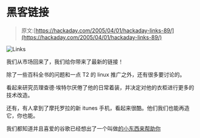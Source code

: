 # 黑客链接

> 原文:[https://hackaday.com/2005/04/01/hackaday-links-89/](https://hackaday.com/2005/04/01/hackaday-links-89/)

![Links](../Images/571a53da51046b6174a8d2179411961c.png)

我们从市场回来了，我们给你带来了最新的链接！

除了一些百科全书的问题和一点 T2 的 linux 推广之外，还有很多要讨论的。

看起来研究员理查德·埃特尔厌倦了他的日常着装，并决定对他的衣柜进行更多的技术改造。

还有，有人拿到了摩托罗拉的新 itunes 手机，看起来很酷。他们我们也能再造它，你也能。

我们都知道并且喜爱的谷歌已经想出了一个叫做[的小东西来帮助你](http://labs.google.com/ridefinder)